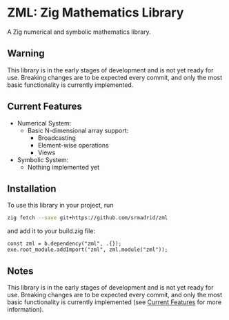 # ZML: Zig Mathematics Library

A Zig numerical and symbolic mathematics library.

## Warning

This library is in the early stages of development and is not yet ready for use. Breaking changes are to be expected every commit, and only the most basic functionality is currently implemented.

## Current Features

- Numerical System:
  - Basic N-dimensional array support:
    - Broadcasting
    - Element-wise operations
    - Views
- Symbolic System:
  - Nothing implemented yet

## Installation

To use this library in your project, run

```bash
zig fetch --save git+https://github.com/srmadrid/zml
```

and add it to your build.zig file:

```zig
const zml = b.dependency("zml", .{});
exe.root_module.addImport("zml", zml.module("zml"));
```

## Notes

This library is in the early stages of development and is not yet ready for use. Breaking changes are to be expected every commit, and only the most basic functionality is currently implemented (see [Current Features](#current-features) for more information).
